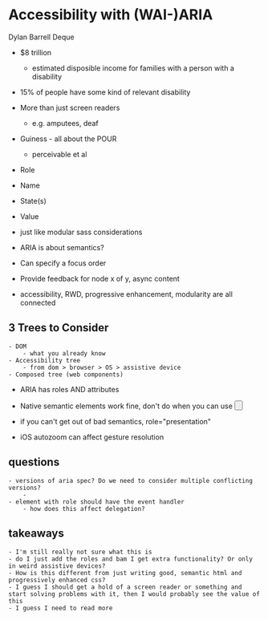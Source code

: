 # Accessibility with (WAI-)ARIA
Dylan Barrell
Deque

- $8 trillion
	- estimated disposible income for families with a person with a disability
- 15% of people have some kind of relevant disability
- More than just screen readers
	- e.g. amputees, deaf
	
- Guiness - all about the POUR
	- perceivable et al

- Role
- Name
- State(s)
- Value

- just like modular sass considerations

- ARIA is about semantics?

- Can specify a focus order 

- Provide feedback for node x of y, async content

- accessibility, RWD, progressive enhancement, modularity are all connected

## 3 Trees to Consider
	- DOM
		- what you already know
	- Accessibility tree
		- from dom > browser > OS > assistive device
	- Composed tree (web components)

- ARIA has roles AND attributes

- Native semantic elements work fine, don't do <a role="button"> when you can use <button>

- if you can't get out of bad semantics, role="presentation"

- iOS autozoom can affect gesture resolution


## questions
	- versions of aria spec? Do we need to consider multiple conflicting versions?
		- 
	- element with role should have the event handler
		- how does this affect delegation?

## takeaways
	- I'm still really not sure what this is
	- do I just add the roles and bam I get extra functionality? Or only in weird assistive devices?
	- How is this different from just writing good, semantic html and progressively enhanced css?
	- I guess I should get a hold of a screen reader or something and start solving problems with it, then I would probably see the value of this
	- I guess I need to read more 